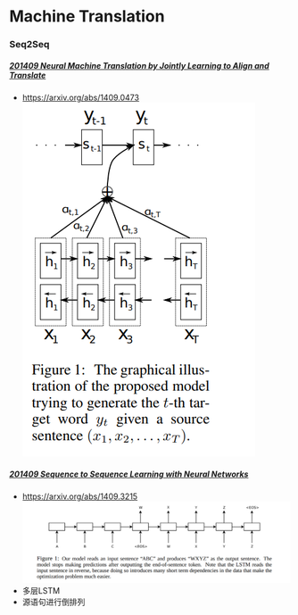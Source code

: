 # Machine Translation
### Seq2Seq

##### [201409 Neural Machine Translation by Jointly Learning to Align and Translate](resources/notes/d0001/mt_201409_Neural_Machine_Translation_by_Jointly_Learning_to_Align_and_Translate.md)
- https://arxiv.org/abs/1409.0473
![](resources/images/d0001/03902220600206522206.png)

##### [201409 Sequence to Sequence Learning with Neural Networks](resources/notes/d0001/seq2seq_201409_Sequence_to_Sequence_Learning_with_Neural_Networks.md)
- https://arxiv.org/abs/1409.3215
![](resources/images/d0001/03802390621205543906.png)
- 多层LSTM
- 源语句进行倒排列